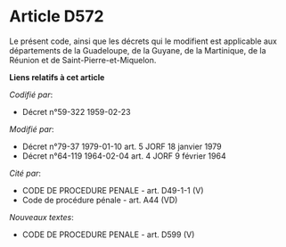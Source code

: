 # Article D572

Le présent code, ainsi que les décrets qui le modifient est applicable aux départements de la Guadeloupe, de la Guyane, de la
Martinique, de la Réunion et de Saint-Pierre-et-Miquelon.

**Liens relatifs à cet article**

_Codifié par_:

  - Décret n°59-322 1959-02-23

_Modifié par_:

  - Décret n°79-37 1979-01-10 art. 5 JORF 18 janvier 1979
  - Décret n°64-119 1964-02-04 art. 4 JORF 9 février 1964

_Cité par_:

  - CODE DE PROCEDURE PENALE - art. D49-1-1 (V)
  - Code de procédure pénale - art. A44 (VD)

_Nouveaux textes_:

  - CODE DE PROCEDURE PENALE - art. D599 (V)
